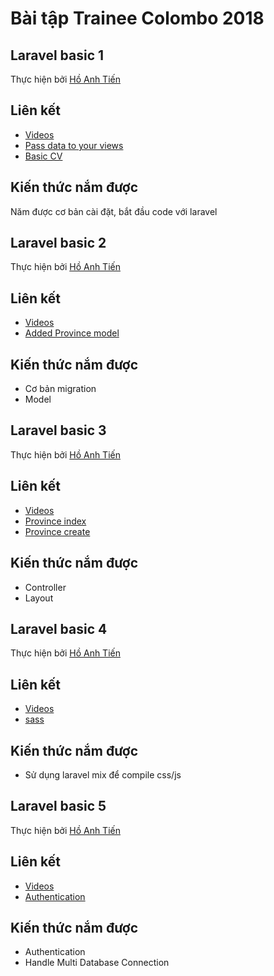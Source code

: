 # Bài tập Trainee Colombo 2018

## Laravel basic 1

Thực hiện bởi [Hồ Anh Tiến](https://github.com/komatsu98)

## Liên kết

- [Videos](https://laracasts.com/series/laravel-from-scratch-2017/episodes/2)
- [Pass data to your views](https://floating-peak-79744.herokuapp.com)
- [Basic CV](https://floating-peak-79744.herokuapp.com/my_cv)

## Kiến thức nắm được

Năm được cơ bản cài đặt, bắt đầu code với laravel

## Laravel basic 2

Thực hiện bởi [Hồ Anh Tiến](https://github.com/komatsu98)

## Liên kết

- [Videos](https://laracasts.com/series/laravel-from-scratch-2017/episodes/2)
- [Added Province model](https://floating-peak-79744.herokuapp.com/provinces)

## Kiến thức nắm được

- Cơ bản migration
- Model

## Laravel basic 3

Thực hiện bởi [Hồ Anh Tiến](https://github.com/komatsu98)

## Liên kết

- [Videos](https://laracasts.com/series/laravel-from-scratch-2017/episodes/2)
- [Province index](http://floating-peak-79744.herokuapp.com/provinces)
- [Province create](https://floating-peak-79744.herokuapp.com/admin/provinces/create)

## Kiến thức nắm được

- Controller
- Layout

## Laravel basic 4

Thực hiện bởi [Hồ Anh Tiến](https://github.com/komatsu98)

## Liên kết

- [Videos](https://laracasts.com/series/laravel-from-scratch-2017/episodes/2)
- [sass](https://github.com/komatsu98/laravel-basic-1/tree/master/resources/sass)

## Kiến thức nắm được

- Sử dụng laravel mix để compile css/js 

## Laravel basic 5

Thực hiện bởi [Hồ Anh Tiến](https://github.com/komatsu98)

## Liên kết

- [Videos](https://laracasts.com/series/laravel-from-scratch-2017/episodes/2)
- [Authentication](http://floating-peak-79744.herokuapp.com/posts)

## Kiến thức nắm được

- Authentication
- Handle Multi Database Connection